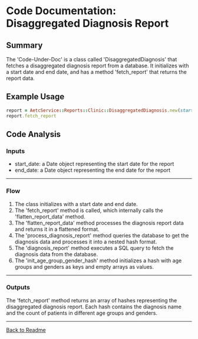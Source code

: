 # Code Documentation: Disaggregated Diagnosis Report
## Summary
The 'Code-Under-Doc' is a class called 'DisaggregatedDiagnosis' that fetches a disaggregated diagnosis report from a database. It initializes with a start date and end date, and has a method 'fetch_report' that returns the report data.

## Example Usage
```ruby
report = AetcService::Reports::Clinic::DisaggregatedDiagnosis.new(start_date: '2021-01-01', end_date: '2021-01-31')
report.fetch_report
```

## Code Analysis
### Inputs
- start_date: a Date object representing the start date for the report
- end_date: a Date object representing the end date for the report
___
### Flow
1. The class initializes with a start date and end date.
2. The 'fetch_report' method is called, which internally calls the 'flatten_report_data' method.
3. The 'flatten_report_data' method processes the diagnosis report data and returns it in a flattened format.
4. The 'process_diagnosis_report' method queries the database to get the diagnosis data and processes it into a nested hash format.
5. The 'diagnosis_report' method executes a SQL query to fetch the diagnosis data from the database.
6. The 'init_age_group_gender_hash' method initializes a hash with age groups and genders as keys and empty arrays as values.
___
### Outputs
The 'fetch_report' method returns an array of hashes representing the disaggregated diagnosis report. Each hash contains the diagnosis name and the count of patients in different age groups and genders.
___

[Back to Readme](../README.md)